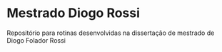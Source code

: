 # Mestrado Diogo Rossi
Repositório para rotinas desenvolvidas na dissertação de mestrado de Diogo Folador Rossi
